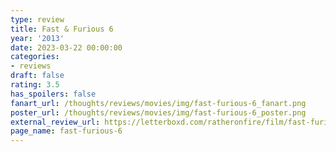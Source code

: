 ```yaml
---
type: review
title: Fast & Furious 6
year: '2013'
date: 2023-03-22 00:00:00
categories:
- reviews
draft: false
rating: 3.5
has_spoilers: false
fanart_url: /thoughts/reviews/movies/img/fast-furious-6_fanart.png
poster_url: /thoughts/reviews/movies/img/fast-furious-6_poster.png
external_review_url: https://letterboxd.com/ratheronfire/film/fast-furious-6/
page_name: fast-furious-6
---
```


